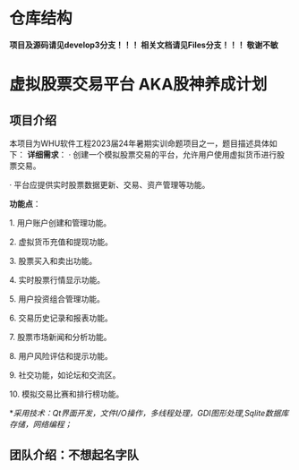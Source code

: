 # 仓库结构

**项目及源码请见develop3分支！！！
相关文档请见Files分支！！！
敬谢不敏**

# 虚拟股票交易平台 AKA股神养成计划

## 项目介绍

本项目为WHU软件工程2023届24年暑期实训命题项目之一，题目描述具体如下：
**详细需求**：
· 创建一个模拟股票交易的平台，允许用户使用虚拟货币进行股票交易。

· 平台应提供实时股票数据更新、交易、资产管理等功能。

**功能点**：

1. 用户账户创建和管理功能。

2. 虚拟货币充值和提现功能。

3. 股票买入和卖出功能。

4. 实时股票行情显示功能。

5. 用户投资组合管理功能。

6. 交易历史记录和报表功能。

7. 股票市场新闻和分析功能。

8. 用户风险评估和提示功能。

9. 社交功能，如论坛和交流区。

10. 模拟交易比赛和排行榜功能。

**采用技术：*Qt界面开发，文件I/O操作，多线程处理，GDI图形处理,Sqlite数据库存储，网络编程；**

## 团队介绍：不想起名字队

